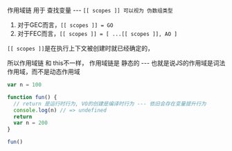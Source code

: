 作用域链 用于 查找变量 --- `[[ scopes ]] 可以视为 伪数组类型`

1. 对于GEC而言，`[[ scopes ]] = GO`
2. 对于FEC而言，`[[ scopes ]] = [ ...[[ scopes ]], AO ]`



`[[ scopes ]]`是在执行上下文被创建时就已经确定的，

所以作用域链 和 this不一样， 作用域链是 静态的 --- 也就是说JS的作用域是词法作用域，而不是动态作用域

```js
var n = 100

function fun() {
  // return 是运行时行为, VO的创建是编译时行为 --- 依旧会存在变量提升行为
  console.log(n) // => undefined
  return
  var n = 200
}

fun()
```

